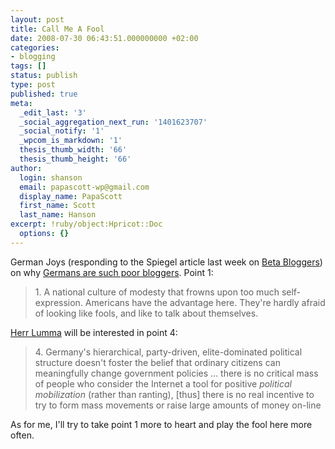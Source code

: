 ```yaml
---
layout: post
title: Call Me A Fool
date: 2008-07-30 06:43:51.000000000 +02:00
categories:
- blogging
tags: []
status: publish
type: post
published: true
meta:
  _edit_last: '3'
  _social_aggregation_next_run: '1401623707'
  _social_notify: '1'
  _wpcom_is_markdown: '1'
  thesis_thumb_width: '66'
  thesis_thumb_height: '66'
author:
  login: shanson
  email: papascott-wp@gmail.com
  display_name: PapaScott
  first_name: Scott
  last_name: Hanson
excerpt: !ruby/object:Hpricot::Doc
  options: {}
---
```

<p>German Joys (responding to the Spiegel article last week on <a href="http://www.spiegel.de/spiegel/0,1518,567038,00.html">Beta Bloggers</a>) on why <a href="http://andrewhammel.typepad.com/german_joys/2008/07/internet-die-beta-blogger---netzwelt---spiegel-online---nachrichten.html">Germans are such poor bloggers</a>. Point 1:</p>
<blockquote><p>1. A national culture of modesty that frowns upon too much self-expression. Americans have the advantage here. They're hardly afraid of looking like fools, and like to talk about themselves.</p></blockquote>
<p><a href="http://lumma.de/">Herr Lumma</a> will be interested in point 4:</p>
<blockquote><p>4. Germany's hierarchical, party-driven, elite-dominated political structure doesn't foster the belief that ordinary citizens can meaningfully change government policies ... there is no critical mass of people who consider the Internet a tool for positive <em>political mobilization</em> (rather than ranting), [thus] there is no real incentive to try to form mass movements or raise large amounts of money on-line</p></blockquote>
<p>As for me, I'll try to take point 1 more to heart and play the fool here more often.</p>
